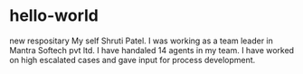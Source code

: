 # hello-world
new respositary
My self Shruti Patel. I was working as a team leader in Mantra Softech pvt ltd. I have handaled 14 agents in my team. I have worked on high escalated cases and gave input for process development.

